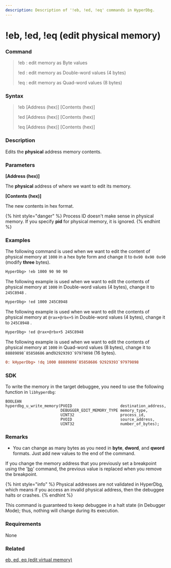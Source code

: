 ```yaml
---
description: Description of '!eb, !ed, !eq' commands in HyperDbg.
---
```


# !eb, !ed, !eq (edit physical memory)

### Command

> !eb : edit memory as Byte values
>
> !ed : edit memory as Double-word values (4 bytes)
>
> !eq : edit memory as Quad-word values (8 bytes)

### Syntax

> !eb \[Address (hex)] \[Contents (hex)]
>
> !ed \[Address (hex)] \[Contents (hex)]
>
> !eq \[Address (hex)] \[Contents (hex)]

### Description

Edits the **physical** address memory contents.

### Parameters

**\[Address (hex)]**

The **physical** address of where we want to edit its memory.

**\[Contents (hex)]**

The new contents in hex format.

{% hint style="danger" %}
Process ID doesn't make sense in physical memory. If you specify **pid** for physical memory, it is ignored.
{% endhint %}

### Examples

The following command is used when we want to edit the content of physical memory at `1000` in a hex byte form and change it to `0x90 0x90 0x90` (modify **three** bytes).

```diff
HyperDbg> !eb 1000 90 90 90
```

The following example is used when we want to edit the contents of physical memory at `1000` in Double-word values (4 bytes), change it to `245C8948` .

```diff
HyperDbg> !ed 1000 245C8948
```

The following example is used when we want to edit the contents of physical memory at `@rax+@rbx+5` in Double-word values (4 bytes), change it to `245C8948` .

```diff
HyperDbg> !ed @rax+@rbx+5 245C8948
```

The following example is used when we want to edit the contents of physical memory at `1000` in Quad-word values (8 bytes), change it to ``88889898`85858686`` and``92929393`97979898`` (16 bytes).

```diff
0: kHyperDbg> !dq 1000 88889898`85858686 92929393`97979898
```

### SDK

To write the memory in the target debuggee, you need to use the following function in `libhyperdbg`:

```clike
BOOLEAN
hyperdbg_u_write_memory(PVOID                     destination_address,
                        DEBUGGER_EDIT_MEMORY_TYPE memory_type,
                        UINT32                    process_id,
                        PVOID                     source_address,
                        UINT32                    number_of_bytes);
```

### Remarks

* You can change as many bytes as you need in **byte**, **dword**, and **qword** formats. Just add new values to the end of the command.

If you change the memory address that you previously set a breakpoint using the '[bp](https://docs.hyperdbg.org/commands/debugging-commands/bp)' command, the previous value is replaced when you remove the breakpoint.

{% hint style="info" %}
Physical addresses are not validated in HyperDbg, which means if you access an invalid physical address, then the debuggee halts or crashes.
{% endhint %}

This command is guaranteed to keep debuggee in a halt state (in Debugger Mode); thus, nothing will change during its execution.

### Requirements

None

### Related

[eb, ed, eq (edit virtual memory)](https://docs.hyperdbg.org/commands/debugging-commands/e)
